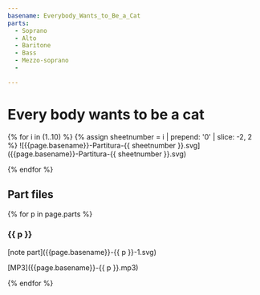 ```yaml
---
basename: Everybody_Wants_to_Be_a_Cat
parts:
  - Soprano
  - Alto
  - Baritone
  - Bass
  - Mezzo-soprano
  - 

---
```

# Every body wants to be a cat

{% for i in (1..10) %}
{% assign sheetnumber = i | prepend: '0' | slice: -2, 2 %}
![{{page.basename}}-Partitura-{{ sheetnumber }}.svg]({{page.basename}}-Partitura-{{ sheetnumber }}.svg)

{% endfor %}


## Part files

{% for p in page.parts %}
### {{ p }}

[note part]({{page.basename}}-{{ p }}-1.svg) 

[MP3]({{page.basename}}-{{ p }}.mp3)

{% endfor %}
